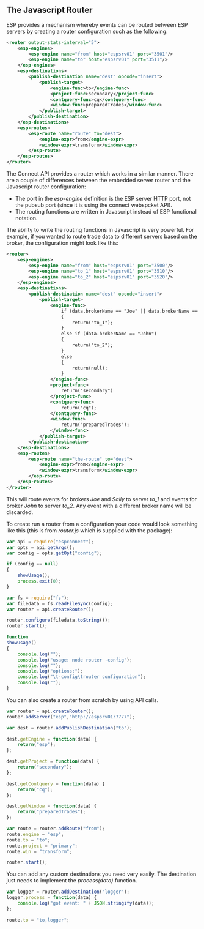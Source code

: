 ## The Javascript Router

ESP provides a mechanism whereby events can be routed between ESP servers by creating a router configuration such as the following:

```xml
<router output-stats-interval="5">
    <esp-engines>
        <esp-engine name="from" host="espsrv01" port="3501"/>
        <esp-engine name="to" host="espsrv01" port="3511"/>
    </esp-engines>
    <esp-destinations>
        <publish-destination name="dest" opcode="insert">
            <publish-target>
                <engine-func>to</engine-func>
                <project-func>secondary</project-func>
                <contquery-func>cq</contquery-func>
                <window-func>preparedTrades</window-func>
            </publish-target>
        </publish-destination>
    </esp-destinations>
    <esp-routes>
        <esp-route name="route" to="dest">
            <engine-expr>from</engine-expr>
            <window-expr>transform</window-expr>
        </esp-route>
    </esp-routes>
</router>
```
The Connect API provides a router which works in a similar manner. There are a couple of differences between the embedded server router and the 
Javascript router configuration:
* The port in the *esp-engine* definition is the ESP server HTTP port, not the pubsub port (since it is using the connect webspcket API).
* The routing functions are written in Javascript instead of ESP functional notation.

The ability to write the routing functions in Javascript is very powerful. For example, if you wanted to route trade data to different 
servers based on the broker, the configuration might look like this:
```xml
<router>
    <esp-engines>
        <esp-engine name="from" host="espsrv01" port="3500"/>
        <esp-engine name="to_1" host="espsrv01" port="3510"/>
        <esp-engine name="to_2" host="espsrv01" port="3520"/>
    </esp-engines>
    <esp-destinations>
        <publish-destination name="dest" opcode="insert">
            <publish-target>
                <engine-func>
                    if (data.brokerName == "Joe" || data.brokerName == "Sally")
                    {
                        return("to_1");
                    }
                    else if (data.brokerName == "John")
                    {
                        return("to_2");
                    }
                    else
                    {
                        return(null);
                    }
                </engine-func>
                <project-func>
                    return("secondary")
                </project-func>
                <contquery-func>
                    return("cq");
                </contquery-func>
                <window-func>
                    return("preparedTrades");
                </window-func>
            </publish-target>
        </publish-destination>
    </esp-destinations>
    <esp-routes>
        <esp-route name="the-route" to="dest">
            <engine-expr>from</engine-expr>
            <window-expr>transform</window-expr>
        </esp-route>
    </esp-routes>
</router>
```
This will route events for brokers *Joe* and *Sally* to server *to_1* and events for broker *John* to server *to_2*. Any event with a different broker name will be discarded.

To create run a router from a configuration your code would look something like this (this is from *router.js* which is supplied with the package):
```javascript
var api = require("espconnect");
var opts = api.getArgs();
var config = opts.getOpt("config");

if (config == null)
{
    showUsage();
    process.exit(0);
}

var fs = require("fs");
var filedata = fs.readFileSync(config);
var router = api.createRouter();

router.configure(filedata.toString());
router.start();

function
showUsage()
{
    console.log("");
    console.log("usage: node router -config");
    console.log("");
    console.log("options:");
    console.log("\t-config\trouter configuration");
    console.log("");
}
```

You can also create a router from scratch by using API calls.

```javascript
var router = api.createRouter();
router.addServer("esp","http://espsrv01:7777");

var dest = router.addPublishDestination("to");

dest.getEngine = function(data) {
    return("esp");
};

dest.getProject = function(data) {
    return("secondary");
};

dest.getContquery = function(data) {
    return("cq");
};

dest.getWindow = function(data) {
    return("preparedTrades");
};

var route = router.addRoute("from");
route.engine = "esp";
route.to = "to";
route.project = "primary";
route.win = "transform";

router.start();
```

You can add any custom destinations you need very easily. The destination just needs to implement the *process(data)* function.

```javascript
var logger = router.addDestination("logger");
logger.process = function(data) {
    console.log("got event: " + JSON.stringify(data));
};

route.to = "to,logger";
```
